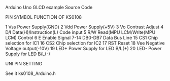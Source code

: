 Arduino Uno GLCD example Source Code

PIN SYMBOL FUNCTION OF KS0108

1 Vss Power Supply(GND) 
2 Vdd Power Supply(+5V) 
3 Vo Contrast Adjust 
4 D/I Data(H)/Instruction(L) Code input 
5 R/W Read(MPU LCM/Write(MPU LCM) Control 
6 E Enable Signal 
7-14 DB0-DB7 Data Bus Line 
15 CS1 Chip selection for IC1 
16 CS2 Chip selection for IC2 
17 RST Reset 
18 Vee Negative Voltage output(-10V) 
19 LED+ Power Supply for LED B/L(+) 
20 LED- Power Supply for LED B/L(-)

UNI PIN SETTING

See it ks0108_Arduino.h
